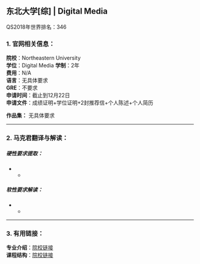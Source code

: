 ## 东北大学[综] | Digital Media


QS2018年世界排名：346


### 1. 官网相关信息：

**院校**：Northeastern University   
**学位**：Digital Media 
**学制**：2年  
**费用**：N/A  
**语言**：无具体要求  
**GRE**：不要求  
**申请时间**：截止到12月22日  
**申请文件**：成绩证明+学位证明+2封推荐信+个人陈述+个人简历

**作品集：**   无具体要求



---


### 2. 马克君翻译与解读：

##### 硬性要求提取：
- -


##### 软性要求解读：
- -


---


### 3. 有用链接：

**专业介绍**：[院校链接](https://www.northeastern.edu/graduate/program/master-of-professional-studies-in-digital-media-boston-201/)  
**课程结构**：[院校链接](https://www.northeastern.edu/graduate/program/master-of-professional-studies-in-digital-media-boston-201/#curriculum
)
